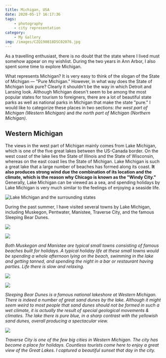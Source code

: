 ```yaml
---
title: Michigan, USA
date: 2020-05-17 16:17:36
tags: 
    - photography 
    - city representation
category: 
    - My Gallery
img: /images/CZQ190818DSC02076.jpg
---
```


As a travelling enthusiast, there is no doubt that the state where I lived must somehow appear on my wishlist. During the two years in Ann Arbor, I also spent some time to explore Michigan. 

<!-- more -->

What represents Michigan? It is very easy to think of the slogan of the State of Michigan &mdash; "Pure Michigan." However, in what way does the State of Michigan look pure? Clearly it shouldn't be the way in which Detroit and Lansing look. Although Michigan doesn't seem to be among the most popular states for tourism to foreigners, there are a lot of beautiful state parks as well as national parks in Michigan that make the state "pure." I would like to categorize these places in two sections: *the west part of Michigan (Western Michigan)* and *the north part of Michigan (Northern Michigan)*.

## Western Michigan
The views in the west part of Michigan mainly comes from Lake Michigan, which is one of the five great lakes between the US-Canada border. On the west coast of the lake lies the State of Illinois and the State of Wisconsin, whereas on the east coast lies the State of Michigan. Lake Michigan is such a great lake that a large number of beaches has formed along its coast. **It also produces strong wind due the combination of its location and the climate, which is the reason why Chicago is known as the "Windy City."** Generally, Lake Michigan can be viewed as a sea, and spending holidays by Lake Michigan is very much similar to the feelings of enjoying a seaside life.

![Lake Michigan and the surrounding states](/images/lake-michigan.png)

During the past summer, I have visited several towns by Lake Michigan, including Muskegon, Pentwater, Manistee, Traverse City, and the famous Sleeping Bear Dunes.

![](/images/CZQ190818DSC01882.jpg)

![](/images/CZQ190818DSC01912.jpg)

*Both Muskegon and Manistee are typical small towns consisting of famous beaches built for holidays. A typical holiday life at these small towns would be spending a whole afternoon lying on the beach, swimming in the lake and getting tanned, and spending the night in a bar or restaurant having parties. Life there is slow and relaxing.*

![](/images/CZQ190818DSC01937.jpg)

![](/images/CZQ190818DSC01957.jpg)

*Sleeping Bear Dunes is a famous national lakeshore at Western Michigan. There is indeed a number of great sand dunes by the lake. Although it might seem weird to most people that sand dunes should not be formed in such a wet climate, it is actually the result of special geological movements & climates. The lake there is pure blue, in a sharp contrast with the yellowish sand dunes, overall producing a spectacular view.*

![](/images/CZQ190818DSC02076.jpg)

*Traverse City is one of the few big cities in Western Michigan. The city has become a place for holidays. Countless tourists come here to enjoy a great view of the Great Lakes. I captured a beautiful sunset that day in the city.*

